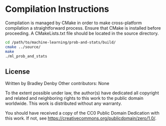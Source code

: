 # Compilation Instructions

Compilation is managed by CMake in order to make cross-platform compilation a
straightforward process. Ensure that CMake is installed before proceeding. A
CMakeLists.txt file should be located in the source directory.

```bash
cd /path/to/machine-learning/prob-and-stats/build/
cmake ../source/
make
./ml_prob_and_stats
```

## License

Written by Bradley Denby
Other contributors: None

To the extent possible under law, the author(s) have dedicated all copyright and
related and neighboring rights to this work to the public domain worldwide. This
work is distributed without any warranty.

You should have received a copy of the CC0 Public Domain Dedication with this
work. If not, see <https://creativecommons.org/publicdomain/zero/1.0/>.
